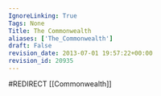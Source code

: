 ```yaml
---
IgnoreLinking: True
Tags: None
Title: The Commonwealth
aliases: ['The_Commonwealth']
draft: False
revision_date: 2013-07-01 19:57:22+00:00
revision_id: 20935
---
```


#REDIRECT [[Commonwealth]]